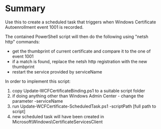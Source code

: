# Summary
Use this to create a scheduled task that triggers when Windows Certificate Autoenrollment event 1001 is recorded.

The contained PowerShell script will then do the following using "netsh http" commands:

- get the thumbprint of current certificate and compare it to the one of event 1001
- if a match is found, replace the netsh http registration with the new thumbprint
- restart the service provided by serviceName

In order to implement this script:

1. copy Update-WCFCertificateBinding.ps1 to a suitable script folder
2. if doing anything other than Windows Admin Center - change the parameter -serviceName
3. run Update-WCFCertificate-ScheduledTask.ps1 -scriptPath [full path to script]
4. new scheduled task will have been created in Microsoft\Windows\CertificateServicesClient